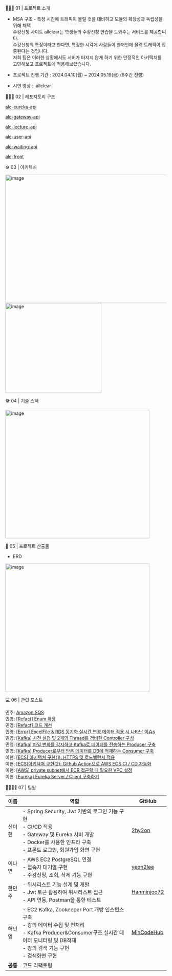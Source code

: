 👨🏻‍🏫 01 | 프로젝트 소개

- MSA 구조 - 특정 시간에 트래픽이 몰릴 것을 대비하고 모듈의 확장성과 독립성을 위해 채택 <br/>
수강신청 사이트 allclear는 학생들의 수강신청 연습을 도와주는 서비스를 제공합니다. <br/>
수강신청의 특징이라고 한다면, 특정한 시각에 사람들이 한꺼번에 몰려 트래픽이 집중된다는 것입니다. <br/>
저희 팀은 이러한 상황에서도 서버가 터지지 않게 하기 위한 안정적인 아키텍처를 고민해보고 프로젝트에 적용해보았습니다.<br/>

- 프로젝트 진행 기간 : 2024.04.10(월) ~ 2024.05.19(금) (6주간 진행)
- 시연 영상 :  allclear

 👨🏻‍🏫 02 | 레포지토리 구조

[alc-eureka-api](https://github.com/2024Hanium-Allclear/alc-eureka-api)

[alc-gateway-api](https://github.com/2024Hanium-Allclear/alc-gateway-api)

[alc-lecture-api](https://github.com/2024Hanium-Allclear/alc-lecture-api)

[alc-user-api](https://github.com/2024Hanium-Allclear/alc-user-api)

[alc-waiting-api](https://github.com/2024Hanium-Allclear/alc-waiting-api)

[alc-front](https://github.com/2024Hanium-Allclear/Frontend)

⚙️ 03 | 아키텍처

<img src="https://github.com/user-attachments/assets/1a75eb9c-a3b1-4fe8-99c7-4ded50117b5e" alt="image" width="600" height="400">

<img src="https://github.com/user-attachments/assets/52396791-42fe-40eb-b06b-275855da071c" alt="image" width="300" height="280">


🛠️ 04 | 기술 스택

<img src="https://github.com/user-attachments/assets/f1ec1cf9-8d8f-4365-ae88-28af579b442d" alt="image" width="450" height="400">



📃 05 | 프로젝트 산출물

- ERD
<img src="https://github.com/user-attachments/assets/862b6e61-7d18-44b2-b495-4861838bc08a" alt="image" width="450" height="400">

💻 06 | 관련 포스트

민주:  [Amazon SQS](https://hmjhaha.tistory.com/9)<br/>
민영: [[Refact] Enum 확장](https://sinabro-dev.tistory.com/13)<br/>
민영: [[Refact] 코드 개선](https://sinabro-dev.tistory.com/12)<br/>
민영: [[Error] ExcelFile & RDS 동기화 실시간 변경 데이터 적용 시 나타난 이슈s](https://sinabro-dev.tistory.com/8) <br/>
민영: [[Kafka] 사전 설정 및 2개의 Thread를 겸비한 Controller 구성](https://sinabro-dev.tistory.com/5)<br/>
민영: [[Kafka] 파일 변화를 감지하고 Kafka로 데이터를 전송하는 Producer 구축](https://sinabro-dev.tistory.com/6)<br/>
민영: [[Kafka] Producer로부터 받은 데이터를 DB에 적재하는 Consumer 구축](https://sinabro-dev.tistory.com/7)<br/>
이현: [[ECS] 아키텍쳐 구현(1): HTTPS 및 로드밸런서 적용](https://2hy2on.tistory.com/17) <br/>
이현: [[ECS]아키텍쳐 구현(2): Github Action으로 AWS ECS CI / CD 자동화](https://2hy2on.tistory.com/18)<br/>
이현: [[AWS] private subnet에서 ECR 접근할 때 필요한 VPC 설정](https://2hy2on.tistory.com/22)<br/>
이현: [[Eureka] Eureka Server / Client 구축하기](https://2hy2on.tistory.com/33)<br/>



👨‍👩‍👧‍👦 07 | 팀원

| 이름       | 역할                                                                                                  | GitHub                                   |
|------------|-------------------------------------------------------------------------------------------------------|------------------------------------------|
| 신이현     | - Spring Security, Jwt 기반의 로그인 기능 구현<br>- CI/CD 적용<br>- Gateway 및 Eureka 서버 개발<br>- Docker를 사용한 인프라 구축<br>- 프론트 로그인, 회원가입 화면 구현 | [2hy2on](https://github.com/2hy2on)      |
| 이나연     | - AWS EC2 PostgreSQL 연결<br>- 접속자 대기열 구현<br>- 수강신청, 조회, 삭제 기능 구현                   | [yeon2lee](https://github.com/yeon2lee)  |
| 한민주     | - 위시리스트 기능 설계 및 개발<br>- Jwt 토큰 활용하여 위시리스트 접근<br>- API 연동, Postman을 통한 테스트 | [Hanminjoo72](https://github.com/Hanminjoo72) |
| 허민영     | - EC2 Kafka, Zookeeper Port 개방 인스턴스 구축<br>- 강의 데이터 수집 및 전처리<br> - Kafka Producer&Consumer구조 실시간 데이터 모니터링 및 DB적재 <br> - 강의 검색 기능 구현<br>- 검색화면 구현 | [MinCodeHub](https://github.com/MinCodeHub)                 |
| **공통**   | 코드 리팩토링                                                                                          |                                          |
